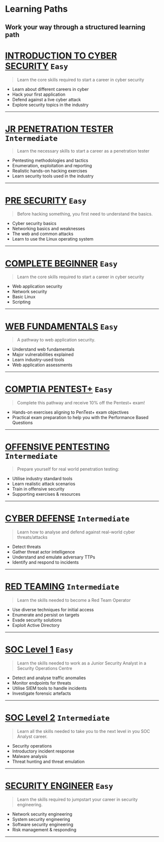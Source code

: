 

# Learning Paths
## Work your way through a structured learning path


# [INTRODUCTION TO CYBER SECURITY](https://github.com/C3LKO/TryHackMe/tree/master/Learning%20Path/Introduction%20to%20Cyber%20Security) `Easy`
> Learn the core skills required to start a career in cyber security
- Learn about different careers in cyber
- Hack your first application
- Defend against a live cyber attack
- Explore security topics in the industry

---

# [JR PENETRATION TESTER](https://github.com/C3LKO/TryHackMe/tree/master/Learning%20Path/Jr%20Penetration%20Tester) `Intermediate`
> Learn the necessary skills to start a career as a penetration tester
- Pentesting methodologies and tactics
- Enumeration, exploitation and reporting
- Realistic hands-on hacking exercises
- Learn security tools used in the industry

---

# [PRE SECURITY](https://github.com/C3LKO/TryHackMe/tree/master/Learning%20Path/Pre%20Security) `Easy`
> Before hacking something, you first need to understand the basics.
- Cyber security basics
- Networking basics and weaknesses
- The web and common attacks
- Learn to use the Linux operating system

---

# [COMPLETE BEGINNER](https://github.com/C3LKO/TryHackMe/tree/master/Learning%20Path/Complete%20Beginner) `Easy`
> Learn the core skills required to start a career in cyber security
- Web application security
- Network security
- Basic Linux
- Scripting

---

# [WEB FUNDAMENTALS](https://github.com/C3LKO/TryHackMe/tree/master/Learning%20Path/Web%20Fundamentals) `Easy`
> A pathway to web application security.
- Understand web fundamentals
- Major vulnerabilities explained
- Learn industry-used tools
- Web application assessments

---

# [COMPTIA PENTEST+](https://github.com/C3LKO/TryHackMe/tree/master/Learning%20Path/CompTIA%20Pentest%2B) `Easy`
> Complete this pathway and receive 10% off the Pentest+ exam!
- Hands-on exercises aligning to PenTest+ exam objectives
- Practical exam preparation to help you with the Performance Based Questions

---

# [OFFENSIVE PENTESTING](https://github.com/C3LKO/TryHackMe/tree/master/Learning%20Path/Offensive%20Pentesting) `Intermediate`
> Prepare yourself for real world penetration testing:
- Utilise industry standard tools
- Learn realistic attack scenarios
- Train in offensive security
- Supporting exercises & resources

---

# [CYBER DEFENSE](https://github.com/C3LKO/TryHackMe/tree/master/Learning%20Path/Cyber%20Defense) `Intermediate`
> Learn how to analyse and defend against real-world cyber threats/attacks
- Detect threats
- Gather threat actor intelligence
- Understand and emulate adversary TTPs
- Identify and respond to incidents

---

# [RED TEAMING](https://github.com/C3LKO/TryHackMe/tree/master/Learning%20Path/Red%20Teaming) `Intermediate`
> Learn the skills needed to become a Red Team Operator

- Use diverse techniques for initial access
- Enumerate and persist on targets
- Evade security solutions
- Exploit Active Directory

---

# [SOC Level 1](https://github.com/C3LKO/TryHackMe/tree/master/Learning%20Path/SOC%20Level%201) `Easy`
> Learn the skills needed to work as a Junior Security Analyst in a Security Operations Centre

- Detect and analyse traffic anomalies
- Monitor endpoints for threats
- Utilise SIEM tools to handle incidents
- Investigate forensic artefacts

---

# [SOC Level 2](https://github.com/C3LKO/TryHackMe/tree/master/Learning%20Path/SOC%20Level%202) `Intermediate`
> Learn all the skills needed to take you to the next level in you SOC Analyst career.

- Security operations
- Introductory incident response
- Malware analysis
- Threat hunting and threat emulation

---

# [SECURITY ENGINEER](https://github.com/C3LKO/TryHackMe/tree/master/Learning%20Path/Security%20Engineer) `Easy`
> Learn the skills required to jumpstart your career in security engineering.

- Network security engineering
- System security engineering
- Software security engineering
- Risk management & responding

---
